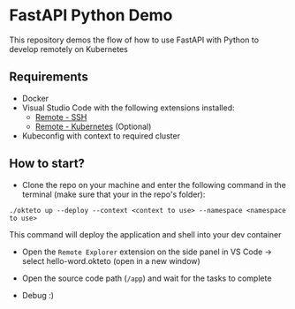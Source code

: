 # FastAPI Python Demo

This repository demos the flow of how to use FastAPI with Python to develop remotely on Kubernetes

## Requirements
* Docker
* Visual Studio Code with the following extensions installed:
  * [Remote - SSH](https://marketplace.visualstudio.com/items?itemName=ms-vscode-remote.remote-ssh)
  * [Remote - Kubernetes](https://marketplace.visualstudio.com/items?itemName=okteto.remote-kubernetes) (Optional)
* Kubeconfig with context to required cluster

## How to start?

* Clone the repo on your machine and enter the following command in the terminal (make sure that your in the repo's folder):
```shell
./okteto up --deploy --context <context to use> --namespace <namespace to use>
```
This command will deploy the application and shell into your dev container

* Open the `Remote Explorer` extension on the side panel in VS Code -> select hello-word.okteto (open in a new window)

* Open the source code path (`/app`) and wait for the tasks to complete

* Debug :)
